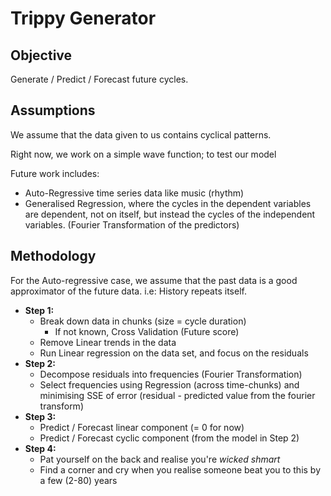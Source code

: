 # Trippy Generator

## Objective

Generate / Predict /  Forecast future cycles.

## Assumptions

We assume that the data given to us contains cyclical patterns.

Right now, we work on a simple wave function; to test our model

Future work includes:

- Auto-Regressive time series data like music (rhythm)
- Generalised Regression, where the cycles in the dependent variables are dependent, not on itself, but instead the cycles of the independent variables. (Fourier Transformation of the predictors)

## Methodology

For the Auto-regressive case, we assume that the past data is a good approximator of the future data. i.e: History repeats itself.

- **Step 1:**
  - Break down data in chunks (size = cycle duration)
    - If not known, Cross Validation (Future score)
  - Remove Linear trends in the data
  - Run Linear regression on the data set, and focus on the residuals
- **Step 2:**
  - Decompose residuals into frequencies (Fourier Transformation)
  - Select frequencies using Regression (across time-chunks) and minimising SSE of error (residual - predicted value from the fourier transform)
- **Step 3:**
  - Predict / Forecast linear component (= 0 for now)
  - Predict / Forecast cyclic component (from the model in Step 2)
- **Step 4:**
  - Pat yourself on the back and realise you're _wicked shmart_
  - Find a corner and cry when you realise someone beat you to this by a few (2-80) years
